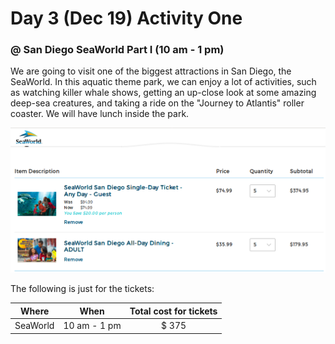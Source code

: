 # Day 3 (Dec 19) Activity One
### @ San Diego SeaWorld Part I (10 am - 1 pm)

  We are going to visit one of the biggest attractions in San Diego, the SeaWorld. In this aquatic theme park, we can enjoy a lot of activities, such as watching killer whale shows, getting an up-close look at some amazing deep-sea creatures, and taking a ride on the "Journey to Atlantis" roller coaster. We will have lunch inside the park.

![SeaWorld tickets plus dining](https://github.com/Wenyilu1990/Trip-Plan/blob/Sprint-3/Day%203%20Activities/seaworld_tickets_dining.jpg)

The following is just for the tickets:

|Where   |When        |Total cost for tickets|
|:------:|:----------:|:--------------------:|
|SeaWorld|10 am - 1 pm| $ 375                |
